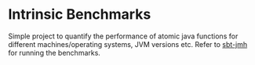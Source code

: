 Intrinsic Benchmarks
===

Simple project to quantify the performance of atomic java functions for different machines/operating systems, 
JVM versions etc. Refer to [sbt-jmh](https://github.com/ktoso/sbt-jmh) for running the benchmarks. 